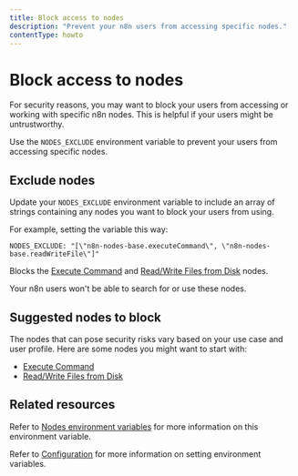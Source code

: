 ```yaml
---
title: Block access to nodes
description: "Prevent your n8n users from accessing specific nodes."
contentType: howto
---
```


# Block access to nodes

For security reasons, you may want to block your users from accessing or working with specific n8n nodes. This is helpful if your users might be untrustworthy.

Use the `NODES_EXCLUDE` environment variable to prevent your users from accessing specific nodes.

## Exclude nodes

Update your `NODES_EXCLUDE` environment variable to include an array of strings containing any nodes you want to block your users from using.

For example, setting the variable this way:

```
NODES_EXCLUDE: "[\"n8n-nodes-base.executeCommand\", \"n8n-nodes-base.readWriteFile\"]"
```

Blocks the [Execute Command](/integrations/builtin/core-nodes/n8n-nodes-base.executecommand/index.md) and [Read/Write Files from Disk](/integrations/builtin/core-nodes/n8n-nodes-base.readwritefile.md) nodes.

Your n8n users won't be able to search for or use these nodes.

## Suggested nodes to block

The nodes that can pose security risks vary based on your use case and user profile. Here are some nodes you might want to start with:

* [Execute Command](/integrations/builtin/core-nodes/n8n-nodes-base.executecommand/index.md)
* [Read/Write Files from Disk](/integrations/builtin/core-nodes/n8n-nodes-base.readwritefile.md)

## Related resources

Refer to [Nodes environment variables](/hosting/configuration/environment-variables.md#nodes) for more information on this environment variable.

Refer to [Configuration](/hosting/configuration/configuration-methods.md) for more information on setting environment variables.
